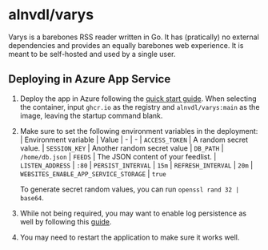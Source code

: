 # alnvdl/varys

Varys is a barebones RSS reader written in Go. It has (pratically) no external
dependencies and provides an equally barebones web experience. It is meant to
be self-hosted and used by a single user.

## Deploying in Azure App Service

1. Deploy the app in Azure following the [quick start guide](https://learn.microsoft.com/en-us/azure/app-service/quickstart-custom-container?tabs=dotnet&pivots=container-linux-azure-portal).
   When selecting the container, input `ghcr.io` as the registry and `alnvdl/varys:main` as the image, leaving the startup command blank.

2. Make sure to set the following environment variables in the deployment:
   | Environment variable                  | Value
   | -                                     | -
   | `ACCESS_TOKEN`                        | A random secret value.
   | `SESSION_KEY`                         | Another random secret value
   | `DB_PATH`                             | `/home/db.json`
   | `FEEDS`                               | The JSON content of your feedlist.
   | `LISTEN_ADDRESS`                      | `:80`
   | `PERSIST_INTERVAL`                    | `15m`
   | `REFRESH_INTERVAL`                    | `20m`
   | `WEBSITES_ENABLE_APP_SERVICE_STORAGE` | `true`

   To generate secret random values, you can run `openssl rand 32 | base64`.

3. While not being required, you may want to enable log persistence as well by following this [guide](https://learn.microsoft.com/en-us/azure/app-service/troubleshoot-diagnostic-logs#enable-application-logging-linuxcontainer).

4. You may need to restart the application to make sure it works well.

